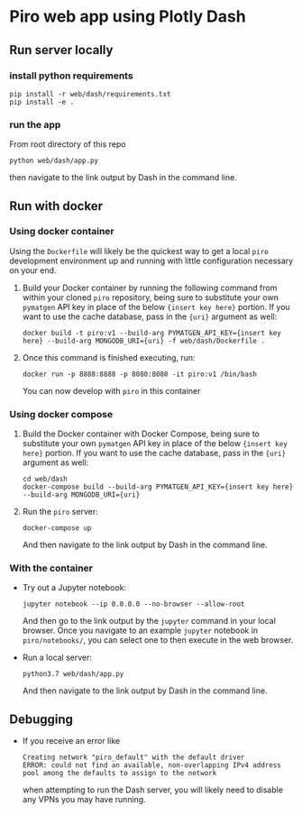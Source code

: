 # Piro web app using Plotly Dash

## Run server locally

### install python requirements

```
pip install -r web/dash/requirements.txt
pip install -e .
```

### run the app
From root directory of this repo
```
python web/dash/app.py
```
then navigate to the link output by Dash in the command line.

## Run with docker

### Using docker container
Using the `Dockerfile` will likely be the quickest way to get a local `piro` development environment up and running with little configuration necessary on your end.

 1. Build your Docker container by running the following command from within your cloned `piro` repository, being sure to substitute your own `pymatgen` API key in place of the below `{insert key here}` portion. If you want to use the cache database, pass in the `{uri}` argument as well:
     ```
     docker build -t piro:v1 --build-arg PYMATGEN_API_KEY={insert key here} --build-arg MONGODB_URI={uri} -f web/dash/Dockerfile .
     ```

 1. Once this command is finished executing, run:
     ```
     docker run -p 8888:8888 -p 8080:8080 -it piro:v1 /bin/bash
     ```
    You can now develop with `piro` in this container

### Using docker compose
 1. Build the Docker container with Docker Compose, being sure to substitute your own `pymatgen` API key in place of the below `{insert key here}` portion. If you want to use the cache database, pass in the `{uri}` argument as well:

    ```
    cd web/dash
    docker-compose build --build-arg PYMATGEN_API_KEY={insert key here} --build-arg MONGODB_URI={uri}
    ```
 1. Run the `piro` server:
    ```
    docker-compose up
    ```
    And then navigate to the link output by Dash in the command line.

### With the container
 - Try out a Jupyter notebook:
    ```
    jupyter notebook --ip 0.0.0.0 --no-browser --allow-root
    ```
    And then go to the link output by the `jupyter` command in your local browser.  Once you navigate to an example `jupyter` notebook in `piro/notebooks/`, you can select one to then execute in the web browser.
  
- Run a local server:
  
  ```
  python3.7 web/dash/app.py
  ```
  And then navigate to the link output by Dash in the command line.

## Debugging
  - If you receive an error like
    ```
    Creating network "piro_default" with the default driver
    ERROR: could not find an available, non-overlapping IPv4 address pool among the defaults to assign to the network
    ```
    when attempting to run the Dash server, you will likely need to disable any VPNs you may have running.
